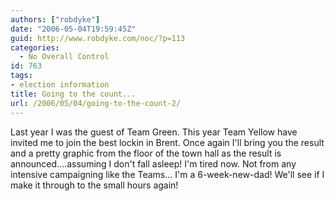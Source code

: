 ```yaml
---
authors: ["robdyke"]
date: "2006-05-04T19:59:45Z"
guid: http://www.robdyke.com/noc/?p=113
categories:
  - No Overall Control
id: 763
tags:
- election information
title: Going to the count...
url: /2006/05/04/going-to-the-count-2/
---
```

Last year I was the guest of Team Green. This year Team Yellow have invited me to join the best lockin in Brent. Once again I'll bring you the result and a pretty graphic from the floor of the town hall as the result is announced....assuming I don't fall asleep! I'm tired now. Not from any intensive campaigning like the Teams... I'm a 6-week-new-dad! We'll see if I make it through to the small hours again!